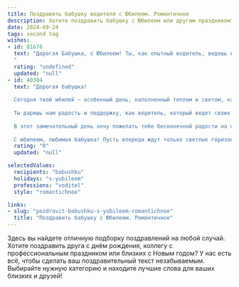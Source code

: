```yaml
---
title: Поздравить бабушку водителя с Юбилеем. Романтичное
description: Хотите поздравить бабушку с Юбилеем или другим праздником? Наш ИИ создаст незабываемое поздравление, а вы обязательно выделитесь среди других.  
date: 2024-09-24
tags: second tag
wishes:
- id: 81676
  text: "Дорогая Бабушка, с Юбилеем! Ты, как опытный водитель, ведешь нас по жизни, преодолевая любые препятствия, смело и уверенно. Твоя любовь – это самый верный компас, а забота – это надежный двигатель, который всегда приводит нас к семейному очагу. Пусть каждый день твоей жизни будет наполнен радостью,  любовью и счастьем!
  "
  rating: "undefined"
  updated: "null"
- id: 40304
  text: "Дорогая бабушка!
  
  Сегодня твой юбилей — особенный день, наполненный теплом и светом, как яркая автодорога, которую ты с уверенностью проложила в нашей жизни. Ты — словно мастер за рулем, который всегда находит верный путь, преодолевая любые преграды с грацией и нежностью.
  
  Ты даришь нам радость и поддержку, как водитель, который ведет своих пассажиров к новой, захватывающей цели. Твои истории, наполненные жизненным мудростью, и искренние улыбки освещают каждый наш день.
  
  В этот замечательный день хочу пожелать тебе бесконечной радости на жизненном пути, ярких эмоций и неизменного везения. Пусть каждый новый поворот радует, а все преграды превращаются в чудесные воспоминания. Спасибо, что делаешь нашу жизнь более красивой и значимой!
  
  С юбилеем, любимая бабушка! Пусть впереди ждут только светлые горизонты!"
  rating: "0"
  updated: "null"

selectedValues:
  recipients: "babushku"
  holidays: "s-yubileem"
  professions: "voditel"
  style: "romantichnoe"

links:
- slug: "pozdravit-babushku-s-yubileem-romantichnoe"
  title: "Поздравить бабушку с Юбилеем. Романтичное"
---
```


Здесь вы найдете отличную подборку поздравлений на любой случай. 
Хотите поздравить друга с днём рождения, коллегу с профессиональным праздником или близких с Новым годом? У нас есть всё, чтобы сделать ваш поздравительный текст незабываемым. Выбирайте нужную категорию и находите лучшие слова для ваших близких и друзей!
